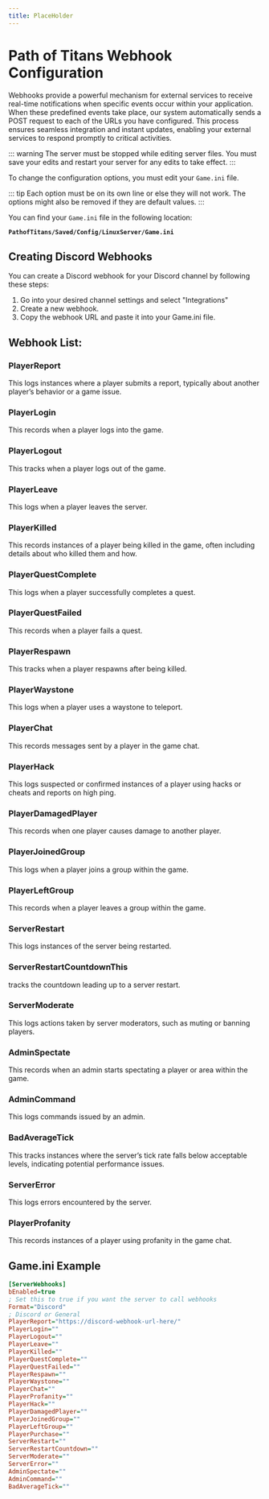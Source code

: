 ```yaml
---
title: PlaceHolder
---
```


# Path of Titans Webhook Configuration

Webhooks provide a powerful mechanism for external services to receive real-time notifications when specific events occur within your application. When these predefined events take place, our system automatically sends a POST request to each of the URLs you have configured. This process ensures seamless integration and instant updates, enabling your external services to respond promptly to critical activities.

::: warning
The server must be stopped while editing server files. You must save your edits and restart your server for any edits to take effect.
:::

To change the configuration options, you must edit your `Game.ini` file.

::: tip
Each option must be on its own line or else they will not work. The options might also be removed if they are default values.
:::

You can find your `Game.ini` file in the following location:

**`PathofTitans/Saved/Config/LinuxServer/Game.ini`**

## Creating Discord Webhooks

You can create a Discord webhook for your Discord channel by following these steps:

1. Go into your desired channel settings and select "Integrations"
2. Create a new webhook.
3. Copy the webhook URL and paste it into your Game.ini file.

## Webhook List:

### PlayerReport

This logs instances where a player submits a report, typically about another player’s behavior or a game issue.

### PlayerLogin

This records when a player logs into the game.

### PlayerLogout

This tracks when a player logs out of the game.

### PlayerLeave

This logs when a player leaves the server.

### PlayerKilled

This records instances of a player being killed in the game, often including details about who killed them and how.

### PlayerQuestComplete

This logs when a player successfully completes a quest.

### PlayerQuestFailed

This records when a player fails a quest.

### PlayerRespawn

This tracks when a player respawns after being killed.

### PlayerWaystone

This logs when a player uses a waystone to teleport.

### PlayerChat

This records messages sent by a player in the game chat.

### PlayerHack

This logs suspected or confirmed instances of a player using hacks or cheats and reports on high ping.

### PlayerDamagedPlayer

This records when one player causes damage to another player.

### PlayerJoinedGroup

This logs when a player joins a group within the game.

### PlayerLeftGroup

This records when a player leaves a group within the game.

### ServerRestart

This logs instances of the server being restarted.

### ServerRestartCountdownThis

tracks the countdown leading up to a server restart.

### ServerModerate

This logs actions taken by server moderators, such as muting or banning players.

### AdminSpectate

This records when an admin starts spectating a player or area within the game.

### AdminCommand

This logs commands issued by an admin.

### BadAverageTick

This tracks instances where the server’s tick rate falls below acceptable levels, indicating potential performance issues.

### ServerError

This logs errors encountered by the server.

### PlayerProfanity

This records instances of a player using profanity in the game chat.

## Game.ini Example

```ini
[ServerWebhooks]
bEnabled=true
; Set this to true if you want the server to call webhooks
Format="Discord"
; Discord or General
PlayerReport="https://discord-webhook-url-here/"
PlayerLogin=""
PlayerLogout=""
PlayerLeave=""
PlayerKilled=""
PlayerQuestComplete=""
PlayerQuestFailed=""
PlayerRespawn=""
PlayerWaystone=""
PlayerChat=""
PlayerProfanity=""
PlayerHack=""
PlayerDamagedPlayer=""
PlayerJoinedGroup=""
PlayerLeftGroup=""
PlayerPurchase=""
ServerRestart=""
ServerRestartCountdown=""
ServerModerate=""
ServerError=""
AdminSpectate=""
AdminCommand=""
BadAverageTick=""
```
